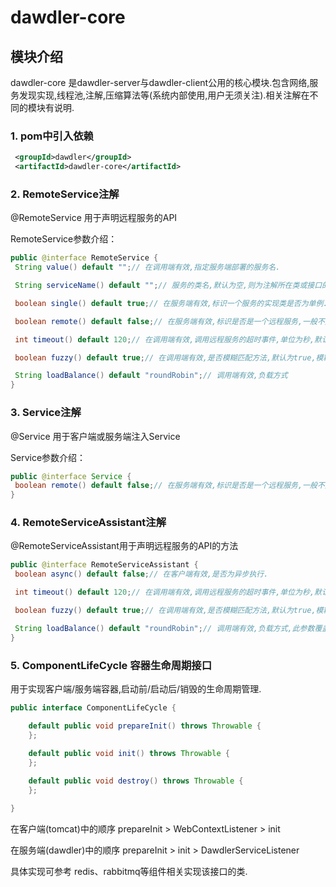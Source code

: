 # dawdler-core

## 模块介绍

dawdler-core 是dawdler-server与dawdler-client公用的核心模块.包含网络,服务发现实现,线程池,注解,压缩算法等(系统内部使用,用户无须关注).相关注解在不同的模块有说明.

### 1. pom中引入依赖

```xml
 <groupId>dawdler</groupId>
 <artifactId>dawdler-core</artifactId>
```

### 2. RemoteService注解

@RemoteService 用于声明远程服务的API

RemoteService参数介绍：

```java
public @interface RemoteService {
 String value() default "";// 在调用端有效,指定服务端部署的服务名.

 String serviceName() default "";// 服务的类名,默认为空,则为注解所在类或接口的全称(类优先).

 boolean single() default true;// 在服务端有效,标识一个服务的实现类是否为单例.默认为单例.

 boolean remote() default false;// 在服务端有效,标识是否是一个远程服务,一般不建议在服务端再次调用另一个服务,默认为否,调用本服务中的服务（适用事务传播）.

 int timeout() default 120;// 在调用端有效,调用远程服务的超时事件,单位为秒,默认120秒.

 boolean fuzzy() default true;// 在调用端有效,是否模糊匹配方法,默认为true,模糊匹配根据方法名与参数个数进行匹配,非模糊匹配会根据方法名与参数类型进行精确匹配.模糊匹配效率高,如果一个服务实现类中存在相同方法相同参数个数时需要设置此参数为true.

 String loadBalance() default "roundRobin";// 调用端有效,负载方式
}
```

### 3. Service注解

@Service 用于客户端或服务端注入Service

Service参数介绍：

```java
public @interface Service {
 boolean remote() default false;// 在服务端有效,标识是否是一个远程服务,一般不建议在服务端再次调用另一个服务,默认为否,调用本服务中的服务（适用事务传播）.
}
```

### 4. RemoteServiceAssistant注解

@RemoteServiceAssistant用于声明远程服务的API的方法

```java
public @interface RemoteServiceAssistant {
 boolean async() default false;// 在客户端有效,是否为异步执行.

 int timeout() default 120;// 在调用端有效,调用远程服务的超时事件,单位为秒,默认120秒,此参数覆盖@RemoteService中的timeout().

 boolean fuzzy() default true;// 在调用端有效,是否模糊匹配方法,默认为true,模糊匹配根据方法名与参数个数进行匹配,非模糊匹配会根据方法名与参数类型进行精确匹配.模糊匹配效率高,如果一个服务实现类中存在相同方法相同参数个数时需要设置此参数为true,此参数覆盖@RemoteService中的fuzzy().

 String loadBalance() default "roundRobin";// 调用端有效,负载方式,此参数覆盖@RemoteService中的loadBalance().
}
```

### 5. ComponentLifeCycle 容器生命周期接口

用于实现客户端/服务端容器,启动前/启动后/销毁的生命周期管理.

```java
public interface ComponentLifeCycle {

	default public void prepareInit() throws Throwable {
	};
	
	default public void init() throws Throwable {
	};

	default public void destroy() throws Throwable {
	};

}
```

在客户端(tomcat)中的顺序 prepareInit > WebContextListener > init

在服务端(dawdler)中的顺序 prepareInit > init > DawdlerServiceListener

具体实现可参考 redis、rabbitmq等组件相关实现该接口的类.
